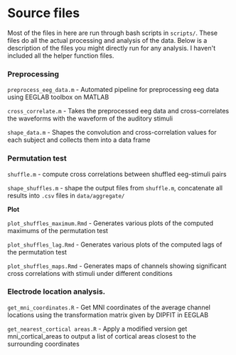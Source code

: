 # Source files

Most of the files in here are run through bash scripts in `scripts/`. These files do all the actual processing and analysis of the data. Below is a description of the files you might directly run for any analysis. I haven't included all the helper function files.

### Preprocessing

`preprocess_eeg_data.m` - Automated pipeline for preprocessing eeg data using EEGLAB toolbox on MATLAB

`cross_correlate.m` - Takes the preprocessed eeg data and cross-correlates the waveforms with the waveform of the auditory stimuli

`shape_data.m` - Shapes the convolution and cross-correlation values for each subject and collects them into a data frame

### Permutation test

`shuffle.m` - compute cross correlations between shuffled eeg-stimuli pairs

`shape_shuffles.m` - shape the output files from `shuffle.m`, concatenate all results into `.csv` files in `data/aggregate/`

**Plot**

`plot_shuffles_maximum.Rmd` - Generates various plots of the computed maximums of the permutation test

`plot_shuffles_lag.Rmd` - Generates various plots of the computed lags of the permutation test

`plot_shuffles_maps.Rmd` - Generates maps of channels showing significant cross correlations with stimuli under different conditions

### Electrode location analysis.

`get_mni_coordinates.R` - Get MNI coordinates of the average channel locations using the transformation matrix given by DIPFIT in EEGLAB

`get_nearest_cortical areas.R` - Apply a modified version get mni_cortical_areas to output a list of cortical areas closest to the surrounding coordinates



